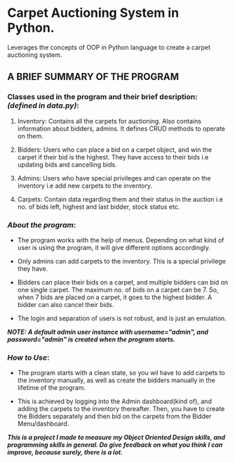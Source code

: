 # Carpet Auctioning System in Python.
Leverages the concepts of OOP in Python language to create a carpet auctioning system.

## A BRIEF SUMMARY OF THE PROGRAM

### Classes used in the program and their brief desription: *(defined in data.py)*:   


1. Inventory: Contains all the carpets for auctioning. Also contains
information about bidders, admins. It defines CRUD methods to operate on them.

2. Bidders: Users who can place a bid on a carpet object, and win the carpet
if their bid is the highest. They have access to their bids i.e updating bids
and cancelling bids.

3. Admins: Users who have special privileges and can operate on the inventory i.e
add new carpets to the inventory.

4. Carpets: Contain data regarding them and their status in the auction i.e
no. of bids left, highest and last bidder, stock status etc.


### ***About the program***:

- The program works with the help of menus. Depending on what kind of user is
using the program, it will give different options accordingly.

- Only admins can add carpets to the inventory. This is a special privilege they
have.

- Bidders can place their bids on a carpet, and multiple bidders can bid on one
single carpet. The maximum no. of bids on a carpet can be 7. So, when 7 bids are
placed on a carpet, it goes to the highest bidder. A bidder can also cancel their
bids.

- The login and separation of users is not robust, and is just an emulation.

***NOTE: A default admin user instance with username="admin", and password="admin"
is created when the program starts.***


### ***How to Use***:

- The program starts with a clean state, so you wil have to add carpets to
the inventory manually, as well as create the bidders manually in the
lifetime of the program.

- This is achieved by logging into the Admin dashboard(kind of), and adding
the carpets to the inventory thereafter. Then, you have to create the Bidders
separately and then bid on the carpets from the Bidder Menu/dashboard.


***This is a project I made to measure my Object Oriented Design skills,
and programming skills in general. Do give feedback on what you think I can
improve, because surely, there is a lot.***
